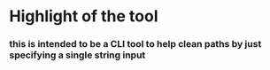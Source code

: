 # Highlight of the tool
### this is intended to be a CLI tool to help clean paths by just specifying a single string input
